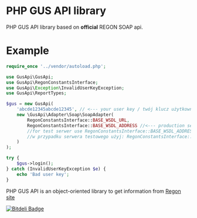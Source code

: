 PHP GUS API library
===================
PHP GUS API library based on **official** REGON SOAP api.

Example
======================

```php
require_once '../vendor/autoload.php';

use GusApi\GusApi;
use GusApi\RegonConstantsInterface;
use GusApi\Exception\InvalidUserKeyException;
use GusApi\ReportTypes;

$gus = new GusApi(
    'abcde12345abcde12345', // <--- your user key / twój klucz użytkownika
    new \GusApi\Adapter\Soap\SoapAdapter(
        RegonConstantsInterface::BASE_WSDL_URL,
        RegonConstantsInterface::BASE_WSDL_ADDRESS //<--- production server / serwer produkcyjny
        //for test serwer use RegonConstantsInterface::BASE_WSDL_ADDRESS_TEST
        //w przypadku serwera testowego użyj: RegonConstantsInterface::BASE_WSDL_ADDRESS_TEST
    )
);

try {
    $gus->login();
} catch (InvalidUserKeyException $e) {
    echo 'Bad user key';
}

```

PHP GUS API is an object-oriented library to get information from [Regon site](https://wyszukiwarkaregon.stat.gov.pl/appBIR/index.aspx)

[![Bitdeli Badge](https://d2weczhvl823v0.cloudfront.net/johnzuk/gusapi/trend.png)](https://bitdeli.com/free "Bitdeli Badge")

